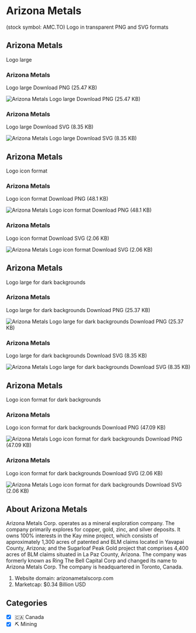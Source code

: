 # Arizona Metals
 (stock symbol: AMC.TO) Logo in transparent PNG and SVG formats

## Arizona Metals
 Logo large

### Arizona Metals
 Logo large Download PNG (25.47 KB)

![Arizona Metals
 Logo large Download PNG (25.47 KB)](/img/orig/AMC.TO_BIG-2f653663.png)

### Arizona Metals
 Logo large Download SVG (8.35 KB)

![Arizona Metals
 Logo large Download SVG (8.35 KB)](/img/orig/AMC.TO_BIG-a8348bda.svg)

## Arizona Metals
 Logo icon format

### Arizona Metals
 Logo icon format Download PNG (48.1 KB)

![Arizona Metals
 Logo icon format Download PNG (48.1 KB)](/img/orig/AMC.TO-01734539.png)

### Arizona Metals
 Logo icon format Download SVG (2.06 KB)

![Arizona Metals
 Logo icon format Download SVG (2.06 KB)](/img/orig/AMC.TO-d03eafaf.svg)

## Arizona Metals
 Logo large for dark backgrounds

### Arizona Metals
 Logo large for dark backgrounds Download PNG (25.37 KB)

![Arizona Metals
 Logo large for dark backgrounds Download PNG (25.37 KB)](/img/orig/AMC.TO_BIG.D-34b70d82.png)

### Arizona Metals
 Logo large for dark backgrounds Download SVG (8.35 KB)

![Arizona Metals
 Logo large for dark backgrounds Download SVG (8.35 KB)](/img/orig/AMC.TO_BIG.D-13cb4c4f.svg)

## Arizona Metals
 Logo icon format for dark backgrounds

### Arizona Metals
 Logo icon format for dark backgrounds Download PNG (47.09 KB)

![Arizona Metals
 Logo icon format for dark backgrounds Download PNG (47.09 KB)](/img/orig/AMC.TO.D-b134332b.png)

### Arizona Metals
 Logo icon format for dark backgrounds Download SVG (2.06 KB)

![Arizona Metals
 Logo icon format for dark backgrounds Download SVG (2.06 KB)](/img/orig/AMC.TO.D-afb00a15.svg)

## About Arizona Metals


Arizona Metals Corp. operates as a mineral exploration company. The company primarily explores for copper, gold, zinc, and silver deposits. It owns 100% interests in the Kay mine project, which consists of approximately 1,300 acres of patented and BLM claims located in Yavapai County, Arizona; and the Sugarloaf Peak Gold project that comprises 4,400 acres of BLM claims situated in La Paz County, Arizona. The company was formerly known as Ring The Bell Capital Corp and changed its name to Arizona Metals Corp. The company is headquartered in Toronto, Canada.

1. Website domain: arizonametalscorp.com
2. Marketcap: $0.34 Billion USD


## Categories
- [x] 🇨🇦 Canada
- [x] ⛏️ Mining

